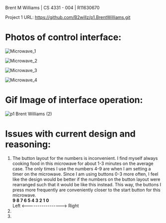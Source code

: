 Brent M Williams | CS 4331 - 004 | R11630670

Project 1 URL: https://github.com/B2willz/p1.BrentWilliams.git

# Photos of control interface:

![Microwave_1](https://user-images.githubusercontent.com/55467685/108459988-47e9ac80-723d-11eb-956e-46e6f172bce0.jpg)

![Microwave_2](https://user-images.githubusercontent.com/55467685/108460046-6d76b600-723d-11eb-9e44-67ed240a8fbd.jpg)

![Microwave_3](https://user-images.githubusercontent.com/55467685/108460050-6fd91000-723d-11eb-935f-049ca8fbdbb6.jpg)

![Microwave_4](https://user-images.githubusercontent.com/55467685/108460057-723b6a00-723d-11eb-9eea-1941caccd66e.jpg)


# Gif Image of interface operation:

![p1 Brent Williams (2)](https://user-images.githubusercontent.com/55467685/108638984-a68a7280-7457-11eb-83db-db82eb548b78.gif)



# Issues with current design and reasoning:
   1. The button layout for the numbers is inconvenient. I find myself always cooking food in this microwave for about 1-3 minutes on the average case. The only times I use the         numbers 4-9 are when I am setting a timer on the microwave. Since I am using buttons 0-3 more often, I feel like the design would be better if the numbers on the button           layout were rearranged such that it would be like this instead. This way, the buttons I press more frequently are conveniently closer to the start button for this                 microwave.\
                              ****9 8 7 6 5 4 3 2 1 0**** \
                         Left <-----------------> Right
   2. 
   3. 


